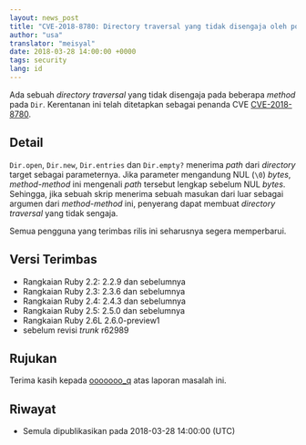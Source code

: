 ```yaml
---
layout: news_post
title: "CVE-2018-8780: Directory traversal yang tidak disengaja oleh poisoned NUL byte pada Dir"
author: "usa"
translator: "meisyal"
date: 2018-03-28 14:00:00 +0000
tags: security
lang: id
---
```


Ada sebuah *directory traversal* yang tidak disengaja pada beberapa *method*
pada `Dir`. Kerentanan ini telah ditetapkan sebagai penanda CVE
[CVE-2018-8780](http://cve.mitre.org/cgi-bin/cvename.cgi?name=CVE-2018-8780).

## Detail

`Dir.open`, `Dir.new`, `Dir.entries` dan `Dir.empty?` menerima *path* dari
*directory* target sebagai parameternya. Jika parameter mengandung NUL (`\0`)
*bytes*, *method-method* ini mengenali *path* tersebut lengkap sebelum NUL
*bytes*. Sehingga, jika sebuah skrip menerima sebuah masukan dari luar sebagai
argumen dari *method-method* ini, penyerang dapat membuat *directory traversal*
yang tidak sengaja.

Semua pengguna yang terimbas rilis ini seharusnya segera memperbarui.

## Versi Terimbas

* Rangkaian Ruby 2.2: 2.2.9 dan sebelumnya
* Rangkaian Ruby 2.3: 2.3.6 dan sebelumnya
* Rangkaian Ruby 2.4: 2.4.3 dan sebelumnya
* Rangkaian Ruby 2.5: 2.5.0 dan sebelumnya
* Rangkaian Ruby 2.6L 2.6.0-preview1
* sebelum revisi *trunk* r62989

## Rujukan

Terima kasih kepada [ooooooo_q](https://hackerone.com/ooooooo_q) atas laporan
masalah ini.

## Riwayat

* Semula dipublikasikan pada 2018-03-28 14:00:00 (UTC)
